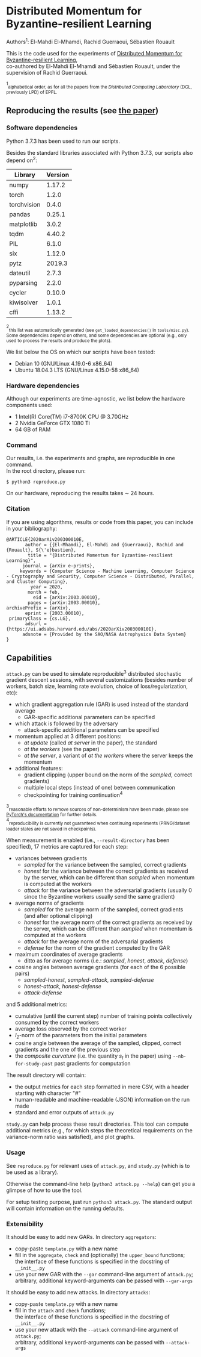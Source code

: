 # Distributed Momentum for Byzantine-resilient Learning

Authors<sup>1</sup>: El-Mahdi El-Mhamdi, Rachid Guerraoui, Sébastien Rouault

This is the code used for the experiments of [Distributed Momentum for Byzantine-resilient Learning](https://arxiv.org/abs/2003.00010),\
co-authored by El-Mahdi El-Mhamdi and Sébastien Rouault, under the supervision of Rachid Guerraoui.

<sup>1</sup><sub>alphabetical order, as for all the papers from the _Distributed Computing Laboratory_ (DCL, previously LPD) of EPFL.</sub>

## Reproducing the results (see [the paper](https://arxiv.org/pdf/2003.00010))

### Software dependencies

Python 3.7.3 has been used to run our scripts.

Besides the standard libraries associated with Python 3.7.3, our scripts also depend on<sup>2</sup>:

| Library     | Version |
| ----------- | ------- |
| numpy       | 1.17.2  |
| torch       | 1.2.0   |
| torchvision | 0.4.0   |
| pandas      | 0.25.1  |
| matplotlib  | 3.0.2   |
| tqdm        | 4.40.2  |
| PIL         | 6.1.0   |
| six         | 1.12.0  |
| pytz        | 2019.3  |
| dateutil    | 2.7.3   |
| pyparsing   | 2.2.0   |
| cycler      | 0.10.0  |
| kiwisolver  | 1.0.1   |
| cffi        | 1.13.2  |

<sup>2</sup><sub>this list was automatically generated (see `get_loaded_dependencies()` in `tools/misc.py`).
Some dependencies depend on others, and some dependencies are optional (e.g., only used to process the results and produce the plots).</sub>

We list below the OS on which our scripts have been tested:
* Debian 10 (GNU/Linux 4.19.0-6 x86_64)
* Ubuntu 18.04.3 LTS (GNU/Linux 4.15.0-58 x86_64)

### Hardware dependencies

Although our experiments are time-agnostic, we list below the hardware components used:
* 1 Intel(R) Core(TM) i7-8700K CPU @ 3.70GHz
* 2 Nvidia GeForce GTX 1080 Ti
* 64 GB of RAM

### Command

Our results, i.e. the experiments and graphs, are reproducible in one command.\
In the root directory, please run:

```
$ python3 reproduce.py
```

On our hardware, reproducing the results takes ∼ 24 hours.

### Citation

If you are using algorithms, results or code from this paper, you can include in your bibliography:
```
@ARTICLE{2020arXiv200300010E,
       author = {{El-Mhamdi}, El-Mahdi and {Guerraoui}, Rachid and {Rouault}, S{\'e}bastien},
        title = "{Distributed Momentum for Byzantine-resilient Learning}",
      journal = {arXiv e-prints},
     keywords = {Computer Science - Machine Learning, Computer Science - Cryptography and Security, Computer Science - Distributed, Parallel, and Cluster Computing},
         year = 2020,
        month = feb,
          eid = {arXiv:2003.00010},
        pages = {arXiv:2003.00010},
archivePrefix = {arXiv},
       eprint = {2003.00010},
 primaryClass = {cs.LG},
       adsurl = {https://ui.adsabs.harvard.edu/abs/2020arXiv200300010E},
      adsnote = {Provided by the SAO/NASA Astrophysics Data System}
}
```

## Capabilities

`attack.py` can be used to simulate reproducible<sup>3</sup> distributed stochastic gradient descent sessions,
with several customizations (besides number of workers, batch size, learning rate evolution, choice of loss/regularization, etc):
* which gradient aggregation rule (GAR) is used instead of the standard average
  * GAR-specific additional parameters can be specified
* which attack is followed by the adversary
  * attack-specific additional parameters can be specified
* momentum applied at 3 different positions:
  * _at update_ (called _at server_ in the paper), the standard
  * _at the workers_ (see the paper)
  * _at the server_, a variant of _at the workers_ where the server keeps the momentum
* additional features:
  * gradient clipping (upper bound on the norm of the _sampled_, correct gradients)
  * multiple local steps (instead of one) between communication
  * checkpointing for training continuation<sup>4</sup>

<sup>3</sup><sub>reasonable efforts to remove sources of non-determinism have been made, please see [PyTorch's documentation](https://pytorch.org/docs/stable/notes/randomness.html) for further details.</sub>\
<sup>4</sup><sub>reproducibility is currently not guaranteed when continuing experiments (PRNG/dataset loader states are not saved in checkpoints).</sub>

When measurement is enabled (i.e., `--result-directory` has been specified), 17 metrics are captured for each step:
* variances between gradients
  * _sampled_ for the variance between the sampled, correct gradients
  * _honest_ for the variance between the correct gradients as received by the server,
    which can be different than _sampled_ when momentum is computed at the workers
  * _attack_ for the variance between the adversarial gradients (usually 0 since the Byzantine workers usually send the same gradient)
* average norms of gradients
  * _sampled_ for the average norm of the sampled, correct gradients (and after optional clipping)
  * _honest_ for the average norm of the correct gradients as received by the server,
    which can be different than _sampled_ when momentum is computed at the workers
  * _attack_ for the average norm of the adversarial gradients
  * _defense_ for the norm of the gradient computed by the GAR
* maximum coordinates of average gradients
  * ditto as for average norms (i.e.: _sampled_, _honest_, _attack_, _defense_)
* cosine angles between average gradients (for each of the 6 possible pairs)
  * _sampled-honest_, _sampled-attack_, _sampled-defense_
  * _honest-attack_, _honest-defense_
  * _attack-defense_

and 5 additional metrics:
* cumulative (until the current step) number of training points collectively consumed by the correct workers
* average loss observed by the correct worker
* _l<sub>2</sub>_-norm of the parameters from the initial parameters
* cosine angle between the average of the sampled, clipped, correct gradients and the one of the previous step
* the _composite curvature_ (i.e. the quantity _s<sub>t</sub>_ in the paper) using `--nb-for-study-past` past gradients for computation

The result directory will contain:
* the output metrics for each step formatted in mere CSV, with a header starting with character "#"
* human-readable and machine-readable (JSON) information on the run made
* standard and error outputs of `attack.py`

`study.py` can help process these result directories.
This tool can compute additional metrics (e.g., for which steps the theoretical requirements on the variance-norm ratio was satisfied),
and plot graphs.

### Usage

See `reproduce.py` for relevant uses of `attack.py`, and `study.py` (which is to be used as a library).

Otherwise the command-line help (`python3 attack.py --help`) can get you a glimpse of how to use the tool.

For setup testing purpose, just run `python3 attack.py`.
The standard output will contain information on the running defaults.

### Extensibility

It should be easy to add new GARs.
In directory `aggregators`:
* copy-paste `template.py` with a new name
* fill in the `aggregate`, `check` and (optionally) the `upper_bound` functions;\
  the interface of these functions is specified in the docstring of `__init__.py`
* use your new GAR with the `--gar` command-line argument of `attack.py`;\
  arbitrary, additional keyword-arguments can be passed with `--gar-args`

It should be easy to add new attacks.
In directory `attacks`:
* copy-paste `template.py` with a new name
* fill in the `attack` and `check` functions;\
  the interface of these functions is specified in the docstring of `__init__.py`
* use your new attack with the `--attack` command-line argument of `attack.py`;\
  arbitrary, additional keyword-arguments can be passed with `--attack-args`
